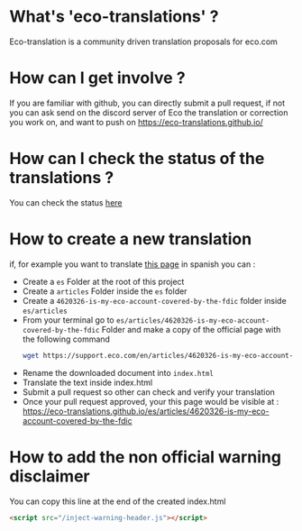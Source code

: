 # What's 'eco-translations' ?

Eco-translation is a community driven translation proposals for eco.com

# How can I get involve ?

If you are familiar with github, you can directly submit a pull request, if not you can ask send on  the discord server of Eco the translation or correction you work on, and want to push on https://eco-translations.github.io/

# How can I check the status of the translations ?

You can check the status [here](https://github.com/eco-translations/eco-translations.github.io/blob/master/doc/status.md)

# How to create a new translation 

if, for example you want to translate [this page](https://support.eco.com/en/articles/4620326-is-my-eco-account-covered-by-the-fdic) in spanish you can : 
- Create a `es` Folder at the root of this project
- Create a `articles` Folder inside the `es` folder
- Create a  `4620326-is-my-eco-account-covered-by-the-fdic` folder  inside `es/articles`
- From your terminal go to `es/articles/4620326-is-my-eco-account-covered-by-the-fdic` Folder and make a copy of the official page with the following command 
  ```bash 
  wget https://support.eco.com/en/articles/4620326-is-my-eco-account-covered-by-the-fdic
  ```
- Rename the downloaded document into `index.html`
- Translate the text inside index.html
- Submit a pull request so other can check and verify your translation
- Once your pull request approved, your this page would be visible at : https://eco-translations.github.io/es/articles/4620326-is-my-eco-account-covered-by-the-fdic


# How to add the non official warning disclaimer 

You can copy this line at the end of the created index.html
```html
<script src="/inject-warning-header.js"></script>
```
